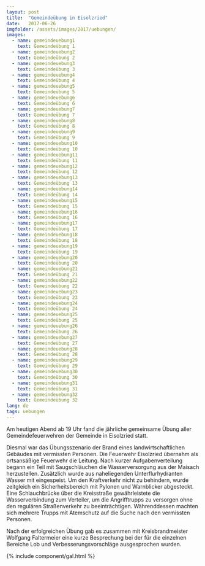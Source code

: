 ```yaml
---
layout: post
title:  "Gemeindeübung in Eisolzried"
date:   2017-06-26
imgfolder: /assets/images/2017/uebungen/
images:
  - name: gemeindeuebung1
    text: Gemeindeübung 1
  - name: gemeindeuebung2
    text: Gemeindeübung 2
  - name: gemeindeuebung3
    text: Gemeindeübung 3
  - name: gemeindeuebung4
    text: Gemeindeübung 4
  - name: gemeindeuebung5
    text: Gemeindeübung 5
  - name: gemeindeuebung6
    text: Gemeindeübung 6
  - name: gemeindeuebung7
    text: Gemeindeübung 7
  - name: gemeindeuebung8
    text: Gemeindeübung 8
  - name: gemeindeuebung9
    text: Gemeindeübung 9
  - name: gemeindeuebung10
    text: Gemeindeübung 10
  - name: gemeindeuebung11
    text: Gemeindeübung 11
  - name: gemeindeuebung12
    text: Gemeindeübung 12
  - name: gemeindeuebung13
    text: Gemeindeübung 13
  - name: gemeindeuebung14
    text: Gemeindeübung 14
  - name: gemeindeuebung15
    text: Gemeindeübung 15
  - name: gemeindeuebung16
    text: Gemeindeübung 16
  - name: gemeindeuebung17
    text: Gemeindeübung 17
  - name: gemeindeuebung18
    text: Gemeindeübung 18
  - name: gemeindeuebung19
    text: Gemeindeübung 19
  - name: gemeindeuebung20
    text: Gemeindeübung 20
  - name: gemeindeuebung21
    text: Gemeindeübung 21
  - name: gemeindeuebung22
    text: Gemeindeübung 22
  - name: gemeindeuebung23
    text: Gemeindeübung 23
  - name: gemeindeuebung24
    text: Gemeindeübung 24
  - name: gemeindeuebung25
    text: Gemeindeübung 25
  - name: gemeindeuebung26
    text: Gemeindeübung 26
  - name: gemeindeuebung27
    text: Gemeindeübung 27
  - name: gemeindeuebung28
    text: Gemeindeübung 28
  - name: gemeindeuebung29
    text: Gemeindeübung 29
  - name: gemeindeuebung30
    text: Gemeindeübung 30
  - name: gemeindeuebung31
    text: Gemeindeübung 31
  - name: gemeindeuebung32
    text: Gemeindeübung 32
lang: de
tags: uebungen
---
```


Am heutigen Abend ab 19 Uhr fand die jährliche gemeinsame Übung aller Gemeindefeuerwehren der Gemeinde in Eisolzried statt.

Diesmal war das Übungsszenario der Brand eines landwirtschaftlichen Gebäudes mit vermissten Personen. Die Feuerwehr Eisolzried übernahm als ortsansäßige Feuerwehr die Leitung. Nach kurzer Aufgabenverteilung begann ein Teil mit Saugschläuchen die Wasserversorgung aus der Maisach herzustellen. Zusätzlich wurde aus naheliegenden Unterflurhydranten Wasser mit eingespeist. Um den Kraftverkehr nicht zu behindern, wurde zeitgleich ein Sicherheitsbereich mit Pylonen und Warnblicker abgesteckt. Eine Schlauchbrücke über die Kreisstraße gewährleistete die Wasserverbindung zum Verteiler, um die Angrifftrupps zu versorgen ohne den regulären Straßenverkehr zu beeinträchtigen. Währenddessen machten sich mehrere Trupps mit Atemschutz auf die Suche nach den vermissten Personen.

Nach der erfolgreichen Übung gab es zusammen mit Kreisbrandmeister Wolfgang Faltermeier eine kurze Besprechung bei der für die einzelnen Bereiche Lob und Verbesserungsvorschläge ausgesprochen wurden.

{% include component/gal.html %}
